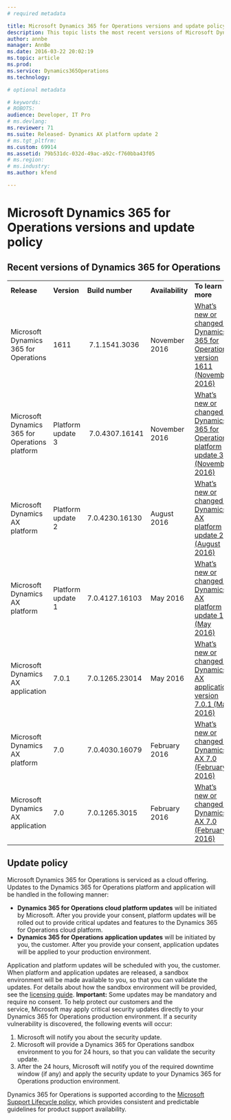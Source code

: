 ```yaml
---
# required metadata

title: Microsoft Dynamics 365 for Operations versions and update policy | Microsoft Docs
description: This topic lists the most recent versions of Microsoft Dynamics 365 for Operations. The Dynamics 365 for Operations update policy is outlined, as well.
author: annbe
manager: AnnBe
ms.date: 2016-03-22 20:02:19
ms.topic: article
ms.prod: 
ms.service: Dynamics365Operations
ms.technology: 

# optional metadata

# keywords: 
# ROBOTS: 
audience: Developer, IT Pro
# ms.devlang: 
ms.reviewer: 71
ms.suite: Released- Dynamics AX platform update 2
# ms.tgt_pltfrm: 
ms.custom: 69914
ms.assetid: 79b531dc-032d-49ac-a92c-f760bba43f05
# ms.region: 
# ms.industry: 
ms.author: kfend

---
```


# Microsoft Dynamics 365 for Operations versions and update policy

Recent versions of Dynamics 365 for Operations
----------------------------------------------

|                                                |                   |                  |                  |                                                                                                                                                                                          |
|------------------------------------------------|-------------------|------------------|------------------|------------------------------------------------------------------------------------------------------------------------------------------------------------------------------------------|
| **Release**                                    | **Version**       | **Build number** | **Availability** | **To learn more**                                                                                                                                                                        |
| Microsoft Dynamics 365 for Operations          | 1611              |  7.1.1541.3036   | November 2016    | [What’s new or changed in Dynamics 365 for Operations version 1611 (November 2016)](http://ax.help.dynamics.com/en/wiki/whats-new-or-changed-in-dynamics-365-for-operations/)            |
| Microsoft Dynamics 365 for Operations platform | Platform update 3 |  7.0.4307.16141  | November 2016    | [What’s new or changed in Dynamics 365 for Operations platform update 3 (November 2016)](http://ax.help.dynamics.com/en/wiki/whats-new-or-changed-in-dynamics-ax-platform-version-7-3/)  |
| Microsoft Dynamics AX platform                 | Platform update 2 | 7.0.4230.16130   | August 2016      | [What’s new or changed in Dynamics AX platform update 2 (August 2016)](http://ax.help.dynamics.com/en/wiki/whats-new-or-changed-in-dynamics-ax-platform-version-7-2-august-2016/)        |
| Microsoft Dynamics AX platform                 | Platform update 1 | 7.0.4127.16103   | May 2016         | [What’s new or changed in Dynamics AX platform update 1 (May 2016)](http://ax.help.dynamics.com/en/wiki/whats-new-or-changed-in-dynamics-ax-platform-version-7-1-may-2016/)              |
| Microsoft Dynamics AX application              | 7.0.1             | 7.0.1265.23014   | May 2016         | [What’s new or changed in Dynamics AX application version 7.0.1 (May 2016)](http://ax.help.dynamics.com/en/wiki/whats-new-or-changed-in-dynamics-ax-application-version-7-0-1-may-2016/) |
| Microsoft Dynamics AX platform                 | 7.0               | 7.0.4030.16079   | February 2016    | [What’s new or changed in Dynamics AX 7.0 (February 2016)](http://ax.help.dynamics.com/en/wiki/whats-new-or-changed-in-dynamics-ax-7-0-february-2016/)                                   |
| Microsoft Dynamics AX application              | 7.0               | 7.0.1265.3015    | February 2016    | [What’s new or changed in Dynamics AX 7.0 (February 2016)](http://ax.help.dynamics.com/en/wiki/whats-new-or-changed-in-dynamics-ax-7-0-february-2016/)                                   |

## Update policy
Microsoft Dynamics 365 for Operations is serviced as a cloud offering. Updates to the Dynamics 365 for Operations platform and application will be handled in the following manner:

-   **Dynamics 365 for Operations cloud platform updates** will be initiated by Microsoft. After you provide your consent, platform updates will be rolled out to provide critical updates and features to the Dynamics 365 for Operations cloud platform.
-   **Dynamics 365 for Operations application updates** will be initiated by you, the customer. After you provide your consent, application updates will be applied to your production environment.

Application and platform updates will be scheduled with you, the customer. When platform and application updates are released, a sandbox environment will be made available to you, so that you can validate the updates. For details about how the sandbox environment will be provided, see the [licensing guide](http://aka.ms/s201h6). **Important:** Some updates may be mandatory and require no consent. To help protect our customers and the service, Microsoft may apply critical security updates directly to your Dynamics 365 for Operations production environment. If a security vulnerability is discovered, the following events will occur:

1.  Microsoft will notify you about the security update.
2.  Microsoft will provide a Dynamics 365 for Operations sandbox environment to you for 24 hours, so that you can validate the security update.
3.  After the 24 hours, Microsoft will notify you of the required downtime window (if any) and apply the security update to your Dynamics 365 for Operations production environment.

Dynamics 365 for Operations is supported according to the [Microsoft Support Lifecycle policy](https://support.microsoft.com/en-us/gp/lifecycle#gp/OSSLpolicy), which provides consistent and predictable guidelines for product support availability.



